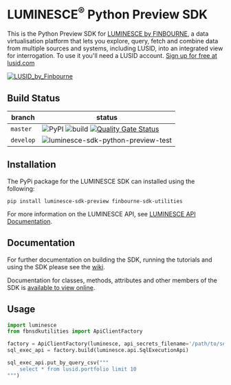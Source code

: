 # LUMINESCE<sup>®</sup> Python Preview SDK
This is the Python Preview SDK for [LUMINESCE by FINBOURNE](https://www.finbourne.com/luminesce/), a data virtualisation platform that lets you explore, query, fetch and combine data from multiple sources and systems, including LUSID, into an integrated view for interrogation. To use it you'll need a LUSID account. [Sign up for free at lusid.com](https://www.lusid.com/app/signup)

<a href="https://www.lusid.com/app/signup"><img src="https://content.finbourne.com/LUSID_repo.png" alt="LUSID_by_Finbourne"></a>

## Build Status

| branch | status |
| --- | --- |
| `master` |  ![PyPI](https://img.shields.io/pypi/v/luminesce-sdk-preview?color=blue) ![build](https://github.com/finbourne/luminesce-sdk-python-preview/workflows/luminesce-sdk-python-preview-test/badge.svg) [![Quality Gate Status](https://sonarcloud.io/api/project_badges/measure?project=finbourne_luminesce-sdk-python-preview&metric=alert_status)](https://sonarcloud.io/dashboard?id=finbourne_luminesce-sdk-python-preview) |
| `develop` | ![luminesce-sdk-python-preview-test](https://github.com/finbourne/luminesce-sdk-python-preview/workflows/luminesce-sdk-python-preview-test/badge.svg?branch=develop) |


## Installation

The PyPi package for the LUMINESCE SDK can installed using the following:

```
pip install luminesce-sdk-preview finbourne-sdk-utilities
```

For more information on the LUMINESCE API, see [LUMINESCE API Documentation](https://www.lusid.com/honeycomb/swagger/index.html).


## Documentation 

For further documentation on building the SDK, running the tutorials and using the SDK please see the [wiki](https://github.com/finbourne/luminesce-sdk-python-preview/wiki).

Documentation for classes, methods, attributes and other members of the SDK is [available to view online](https://luminesce-sdk-python-preview.readthedocs.io/en/latest/_autosummary/sdk.luminesce.html).


## Usage

```python
import luminesce
from fbnsdkutilities import ApiClientFactory

factory = ApiClientFactory(luminesce, api_secrets_filename='/path/to/secrets.json')
sql_exec_api = factory.build(luminesce.api.SqlExecutionApi)

sql_exec_api.put_by_query_csv("""
    select * from lusid.portfolio limit 10
""")
```
